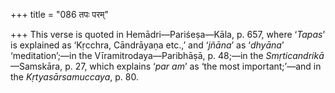 +++
title = "086 तपः परम्"

+++
This verse is quoted in Hemādri—Pariśeṣa—Kāla, p. 657, where ‘*Tapas*’
is explained as ‘Kṛcchra, Cāndrāyaṇa etc.,’ and ‘*jñāna*’ as ‘*dhyāna*’
‘meditation’;—in the Vīramitrodaya—Paribhāṣā, p. 48;—in the
*Smṛticandrikā*—Samskāra, p. 27, which explains ‘*par* *am*’ as ‘the
most important;’—and in the *Kṛtyasārsamuccaya*, p. 80.



